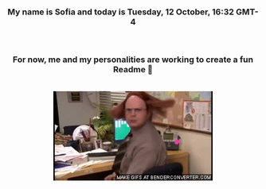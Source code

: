 


<div align="center">
<h3 >My name is Sofia and today is Tuesday, 12 October, 16:32 GMT-4</h3><br>
<h3 >For now, me and my personalities are working to create a fun Readme 👋
</h3><br>
<img src='img/dwight.gif' alt='working...'/>
</div>
